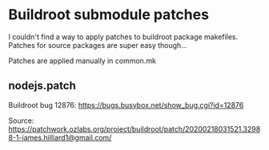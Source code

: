 # Buildroot submodule patches

I couldn't find a way to apply patches to buildroot package makefiles.
Patches for source packages are super easy though...

Patches are applied manually in common.mk

## nodejs.patch

Buildroot bug 12876: https://bugs.busybox.net/show_bug.cgi?id=12876

Source: https://patchwork.ozlabs.org/project/buildroot/patch/20200218031521.32988-1-james.hilliard1@gmail.com/
